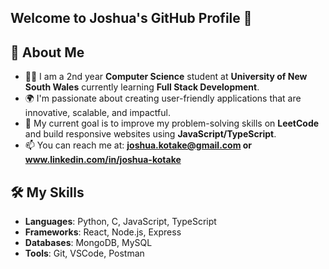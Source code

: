 ## Welcome to Joshua's GitHub Profile 👋

## 🌱 About Me
- 👨‍💻 I am a 2nd year **Computer Science** student at **University of New South Wales** currently learning **Full Stack Development**.
- 🌍 I'm passionate about creating user-friendly applications that are innovative, scalable, and impactful.
- 🎯 My current goal is to improve my problem-solving skills on **LeetCode** and build responsive websites using **JavaScript/TypeScript**.
- 📫 You can reach me at: **joshua.kotake@gmail.com or www.linkedin.com/in/joshua-kotake**

## 🛠️ My Skills
- **Languages**: Python, C, JavaScript, TypeScript
- **Frameworks**: React, Node.js, Express
- **Databases**: MongoDB, MySQL
- **Tools**: Git, VSCode, Postman

<!--
**joshuakotake/joshuakotake** is a ✨ _special_ ✨ repository because its `README.md` (this file) appears on your GitHub profile.

Here are some ideas to get you started:

- 🔭 I’m currently working on ...
- 🌱 I’m currently learning ...
- 👯 I’m looking to collaborate on ...
- 🤔 I’m looking for help with ...
- 💬 Ask me about ...
- 📫 How to reach me: ...
- 😄 Pronouns: ...
- ⚡ Fun fact: ...
-->

